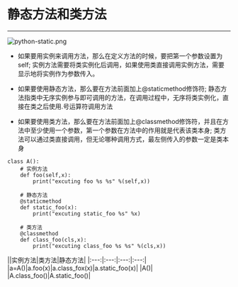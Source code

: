 # 静态方法和类方法

------

![python-static.png](https://aaron-13.github.io/images/python-static.png)


+ 如果要用实例来调用方法，那么在定义方法的时候，要把第一个参数设置为self; 实例方法需要将类实例化后调用，如果使用类直接调用实例方法，需要显示地将实例作为参数传入。

+ 如果要使用静态方法，那么要在方法前面加上@staticmethod修饰符; 静态方法指类中无序实例参与即可调用的方法，在调用过程中，无序将类实例化，直接在类之后使用.号运算符调用方法

+ 如果要使用类方法，那么要在方法前面加上@classmethod修饰符，并且在方法中至少使用一个参数，第一个参数在方法中的作用就是代表该类本身; 类方法可以通过类直接调用，但无论哪种调用方式，最左侧传入的参数一定是类本身


```
class A():
	# 实例方法
	def foo(self,x):
		print("excuting foo %s %s" %(self,x))

	# 静态方法
	@staticmethod
	def static_foo(x):
		print("excuting static_foo %s" %x)

	# 类方法
	@classmethod
	def class_foo(cls,x):
		print("excuting class_foo %s %s" %(cls,x))
```

|\|实例方法|类方法|静态方法|
|:---:|:---:|:---:|:---:|
|a=A()|a.foo(x)|a.class_fox(x)|a.static_foo(x)|
|A()|  |A.class_foo()|A.static_foo()|




